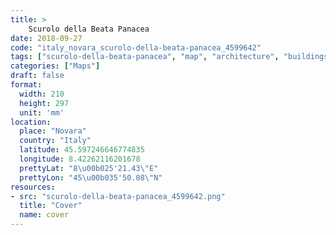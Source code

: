 ```yaml
---
title: > 
    Scurolo della Beata Panacea
date: 2018-09-27
code: "italy_novara_scurolo-della-beata-panacea_4599642"
tags: ["scurolo-della-beata-panacea", "map", "architecture", "buildings", "Novara", "Italy"]
categories: ["Maps"]
draft: false
format:
  width: 210
  height: 297
  unit: 'mm'
location:
  place: "Novara"
  country: "Italy"
  latitude: 45.597246646774835
  longitude: 8.42262116201678
  prettyLat: "8\u00b025'21.43\"E"
  prettyLon: "45\u00b035'50.08\"N"
resources:
- src: "scurolo-della-beata-panacea_4599642.png"
  title: "Cover"
  name: cover
---
```

